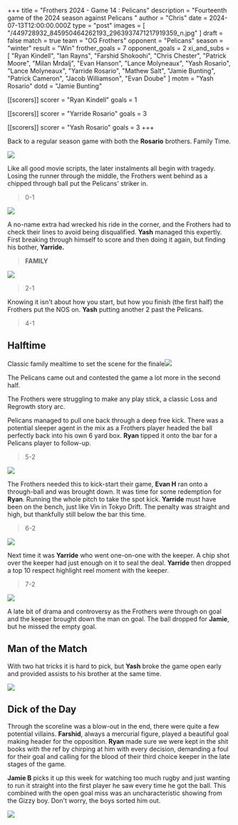 +++
title = "Frothers 2024 - Game 14 : Pelicans"
description = "Fourteenth game of the 2024 season against Pelicans "
author = "Chris"
date = 2024-07-13T12:00:00.000Z
type = "post"
images = [ "/449728932_845950464262193_2963937471217919359_n.jpg" ]
draft = false
match = true
team = "OG Frothers"
opponent = "Pelicans"
season = "winter"
result = "Win"
frother_goals = 7
opponent_goals = 2
xi_and_subs = [
  "Ryan Kindell",
  "Ian Rayns",
  "Farshid Shokoohi",
  "Chris Chester",
  "Patrick Moore",
  "Milan Mrdalj",
  "Evan Hanson",
  "Lance Molyneaux",
  "Yash Rosario",
  "Lance Molyneaux",
  "Yarride Rosario",
  "Mathew Salt",
  "Jamie Bunting",
  "Patrick Cameron",
  "Jacob Williamson",
  "Evan Doube"
]
motm = "Yash Rosario"
dotd = "Jamie Bunting"

[[scorers]]
scorer = "Ryan Kindell"
goals = 1

[[scorers]]
scorer = "Yarride Rosario"
goals = 3

[[scorers]]
scorer = "Yash Rosario"
goals = 3
+++

Back to a regular season game with both the **Rosario** brothers. Family Time.

![](/449728932_845950464262193_2963937471217919359_n.jpg)

Like all good movie scripts, the later instalments all begin with tragedy. Losing the runner through the middle, the Frothers went behind as a chipped through ball put the Pelicans' striker in.

> 0-1

![](/ian-def.jpg)

A no-name extra had wrecked his ride in the corner, and the Frothers had to check their lines to avoid being disqualified. **Yash** managed this expertly. First breaking through himself to score and then doing it again, but finding his bother, **Yarride.**

> **FAMILY**

![](/ball-in-net.jpg)

> 2-1

Knowing it isn't about how you start, but how you finish (the first half) the Frothers put the NOS on. **Yash** putting another 2 past the Pelicans.

> 4-1

## Halftime

Classic family mealtime to set the scene for the finale![](/boysathalf.jpg)

The Pelicans came out and contested the game a lot more in the second half.

The Frothers were struggling to make any play stick, a classic Loss and Regrowth story arc.

Pelicans managed to pull one back through a deep free kick. There was a potential sleeper agent in the mix as a Frothers player headed the ball perfectly back into his own 6 yard box. **Ryan** tipped it onto the bar for a Pelicans player to follow-up.

> 5-2

![](/wall-FK.jpg)

The Frothers needed this to kick-start their game, **Evan H** ran onto a through-ball and was brought down.
It was time for some redemption for **Ryan**. Running the whole pitch to take the spot kick. **Yarride** must have been on the bench, just like Vin in Tokyo Drift. The penalty was straight and high, but thankfully still below the bar this time.

> 6-2

![](/kindle.jpg)

Next time it was **Yarride** who went one-on-one with the keeper. A chip shot over the keeper had just enough on it to seal the deal. **Yarride** then dropped a top 10 respect highlight reel moment with the keeper.

> 7-2

![](/yarride-top10-respect.jpg)

A late bit of drama and controversy as the Frothers were through on goal and the keeper brought down the man on goal. The ball dropped for **Jamie**, but he missed the empty goal.

## Man of the Match

With two hat tricks it is hard to pick, but **Yash** broke the game open early and provided assists to his brother at the same time.

![](https://giphy.com/clips/thefastsaga-fast-and-furious-tokyo-drift-L82bHV1BWJv3rfmWum.gif)

## Dick of the Day

Through the scoreline was a blow-out in the end, there were quite a few potential villains. **Farshid**, always a mercurial figure, played a beautiful goal making header for the opposition. **Ryan** made sure we were kept in the shit books with the ref by chirping at him with every decision, demanding a foul for their goal and calling for the blood of their third choice keeper in the late stages of the game.

**Jamie B** picks it up this week for watching too much rugby and just wanting to run it straight into the first player he saw every time he got the ball. This combined with the open goal miss was an uncharacteristic showing from the Gizzy boy. Don't worry, the boys sorted him out.

![](/bunting-fear.jpg)
